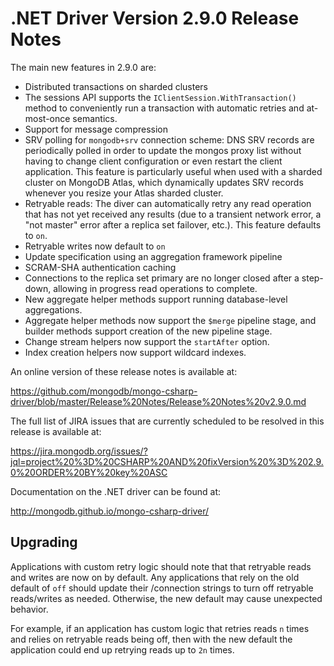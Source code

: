 # .NET Driver Version 2.9.0 Release Notes

The main new features in 2.9.0 are:

* Distributed transactions on sharded clusters
* The sessions API supports the `IClientSession.WithTransaction()` method to conveniently run a transaction with automatic retries and at-most-once semantics.
* Support for message compression
* SRV polling for `mongodb+srv` connection scheme:  DNS SRV records are periodically polled in order to update the mongos proxy list without having to change client configuration or even restart the client application. This feature is particularly useful when used with a sharded cluster on MongoDB Atlas, which dynamically updates SRV records whenever you resize your Atlas sharded cluster.
* Retryable reads: The diver can automatically retry any read operation that has not yet received any results (due to a transient network error, a "not master" error after a replica set failover, etc.). This feature defaults to `on`.
* Retryable writes now default to `on`
* Update specification using an aggregation framework pipeline
* SCRAM-SHA authentication caching
* Connections to the replica set primary are no longer closed after a step-down, allowing in progress read operations to complete.
* New aggregate helper methods support running database-level aggregations.
* Aggregate helper methods now support the `$merge` pipeline stage, and builder methods support creation of the new pipeline stage.
* Change stream helpers now support the `startAfter` option.
* Index creation helpers now support wildcard indexes.

An online version of these release notes is available at:

https://github.com/mongodb/mongo-csharp-driver/blob/master/Release%20Notes/Release%20Notes%20v2.9.0.md

The full list of JIRA issues that are currently scheduled to be resolved in this release is available at:

https://jira.mongodb.org/issues/?jql=project%20%3D%20CSHARP%20AND%20fixVersion%20%3D%202.9.0%20ORDER%20BY%20key%20ASC


Documentation on the .NET driver can be found at:

http://mongodb.github.io/mongo-csharp-driver/

## Upgrading

Applications with custom retry logic should note that that retryable reads and writes are now on by default. Any applications that rely on the old default of `off` should update their /connection strings to turn off retryable reads/writes as needed. Otherwise, the new default may cause unexpected behavior.

For example, if an application has custom logic that retries reads `n` times and relies on retryable reads being off, then with the new default the application could end up retrying reads up to `2n` times.
